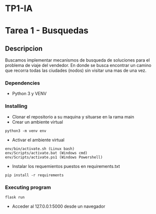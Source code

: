 # TP1-IA
# Tarea 1 - Busquedas

## Descripcion

Buscamos implementar mecanismos de busqueda de soluciones para  el problema de viaje del vendedor.
En donde se busca encontrar un camino que recorra todas las ciudades (nodos) sin visitar una  mas de una vez.

### Dependencies

* Python 3 y VENV

### Installing

* Clonar el repositorio a su maquina y situarse en la rama main
* Crear un ambiente virtual
```
python3 -m venv env
```
* Activar el ambiente virtual
```
env/bin/activate.sh (Linux bash)
env/Scripts/activate.bat (Windows cmd)
env/Scripts/activate.ps1 (Windows Powershell)
```
* Instalar los requemientos puestos en requirements.txt
```
pip install -r requirements
```

### Executing program

```
flask run
```
* Acceder al 127.0.0.1:5000 desde un navegador

